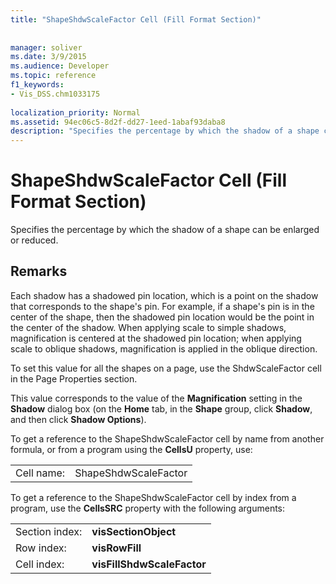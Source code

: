 ```yaml
---
title: "ShapeShdwScaleFactor Cell (Fill Format Section)"
 
 
manager: soliver
ms.date: 3/9/2015
ms.audience: Developer
ms.topic: reference
f1_keywords:
- Vis_DSS.chm1033175
 
localization_priority: Normal
ms.assetid: 94ec06c5-8d2f-dd27-1eed-1abaf93daba8
description: "Specifies the percentage by which the shadow of a shape can be enlarged or reduced."
---
```


# ShapeShdwScaleFactor Cell (Fill Format Section)

Specifies the percentage by which the shadow of a shape can be enlarged or reduced.
  
## Remarks

Each shadow has a shadowed pin location, which is a point on the shadow that corresponds to the shape's pin. For example, if a shape's pin is in the center of the shape, then the shadowed pin location would be the point in the center of the shadow. When applying scale to simple shadows, magnification is centered at the shadowed pin location; when applying scale to oblique shadows, magnification is applied in the oblique direction. 
  
To set this value for all the shapes on a page, use the ShdwScaleFactor cell in the Page Properties section.
  
This value corresponds to the value of the **Magnification** setting in the **Shadow** dialog box (on the **Home** tab, in the **Shape** group, click **Shadow**, and then click **Shadow Options**).
  
To get a reference to the ShapeShdwScaleFactor cell by name from another formula, or from a program using the **CellsU** property, use: 
  
|||
|:-----|:-----|
|Cell name:  <br/> |ShapeShdwScaleFactor  <br/> |
   
To get a reference to the ShapeShdwScaleFactor cell by index from a program, use the **CellsSRC** property with the following arguments: 
  
|||
|:-----|:-----|
|Section index:  <br/> |**visSectionObject** <br/> |
|Row index:  <br/> |**visRowFill** <br/> |
|Cell index:  <br/> |**visFillShdwScaleFactor** <br/> |
   

